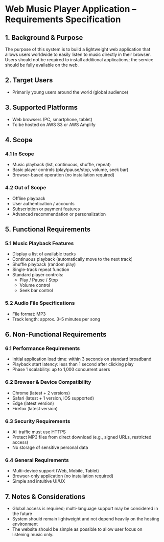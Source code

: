 # Web Music Player Application – Requirements Specification

## 1. Background & Purpose
The purpose of this system is to build a lightweight web application that allows users worldwide to easily listen to music directly in their browser. Users should not be required to install additional applications; the service should be fully available on the web.

## 2. Target Users
- Primarily young users around the world (global audience)

## 3. Supported Platforms
- Web browsers (PC, smartphone, tablet)  
- To be hosted on AWS S3 or AWS Amplify

## 4. Scope
### 4.1 In Scope
- Music playback (list, continuous, shuffle, repeat)  
- Basic player controls (play/pause/stop, volume, seek bar)  
- Browser-based operation (no installation required)  

### 4.2 Out of Scope
- Offline playback  
- User authentication / accounts  
- Subscription or payment features  
- Advanced recommendation or personalization  

## 5. Functional Requirements
### 5.1 Music Playback Features
- Display a list of available tracks  
- Continuous playback (automatically move to the next track)  
- Shuffle playback (random play)  
- Single-track repeat function  
- Standard player controls:  
  - Play / Pause / Stop  
  - Volume control  
  - Seek bar control  

### 5.2 Audio File Specifications
- File format: MP3  
- Track length: approx. 3–5 minutes per song  

## 6. Non-Functional Requirements
### 6.1 Performance Requirements
- Initial application load time: within 3 seconds on standard broadband  
- Playback start latency: less than 1 second after clicking play  
- Phase 1 scalability: up to 1,000 concurrent users  

### 6.2 Browser & Device Compatibility
- Chrome (latest + 2 versions)  
- Safari (latest + 1 version, iOS supported)  
- Edge (latest version)  
- Firefox (latest version)  

### 6.3 Security Requirements
- All traffic must use HTTPS  
- Protect MP3 files from direct download (e.g., signed URLs, restricted access)  
- No storage of sensitive personal data  

### 6.4 General Requirements
- Multi-device support (Web, Mobile, Tablet)  
- Browser-only application (no installation required)  
- Simple and intuitive UI/UX  

## 7. Notes & Considerations
- Global access is required; multi-language support may be considered in the future  
- System should remain lightweight and not depend heavily on the hosting environment  
- The website should be simple as possible to allow user focus on listening music only.